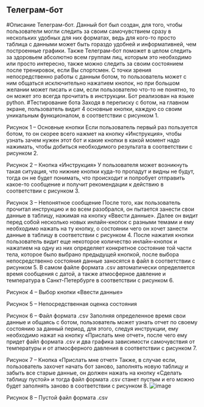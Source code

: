 ## Телеграм-бот
#Описание
Телеграм-бот. Данный бот был создан, для того, чтобы пользователи могли следить за своим самочувствием сразу в нескольких удобных для них форматах, ведь для кого-то просто таблица с данными может быть гораздо удобней и информативней, чем построенные графики. Также Телеграм-бот поможет в целом следить за здоровьем абсолютно всем группам лиц, которым это необходимо или просто интересно, также можно следить за своим состоянием после тренировок, если Вы спортсмен. С точки зрения непосредственно работы с данным ботом, то пользователь может с ним общаться исключительно нажатием кнопок, но при большом желании может писать и сам, если пользователю что-то не понятно, то он может это всегда прочитать в инструкции. Бот реализован на языке python.
#Тестирование бота
Заходя в переписку с ботом, на главном экране, пользователь видит 4 основные кнопки, каждую со своим уникальным функционалом, в соответствии с рисунком 1.
 
Рисунок 1 – Основные кнопки
Если пользователь первый раз пользуется ботом, то он скорее всего нажмет на кнопку «Инструкция», чтобы узнать зачем нужен этот бот и какие кнопки в какой момент надо нажимать, чтобы добиться необходимого результата в соответствии с рисунком 2.
 
Рисунок 2 – Кнопка «Инструкция»
У пользователя может возникнуть такая ситуация, что нижние кнопки куда-то пропадут и видны не будут, тогда он не будет понимать, что происходит и попробует отправить какое-то сообщение и получит рекомендации к действию в соответствии с рисунком 3.
 
Рисунок 3 – Непонятное сообщение
После того, как пользователь прочитал инструкцию и во всем разобрался, он пытается занести свои данные в таблицу, нажимая на кнопку «Ввести данные». Далее он видит перед собой несколько новых инлайн-кнопок с разными темами и ему необходимо нажать на ту кнопку, о состоянии чего он хочет занести данные в таблицу в соответствии с рисунком 4. После нажатия кнопки пользователь видит еще некоторое количество инлайн-кнопок и нажатием на одну из них определяет конкретное состояние той части тела, которое было выбрано предыдущей кнопкой, после выбора непосредственно состояния данные заносятся в файл в соответствии с рисунком 5. В самом файле формата .csv автоматически определяется время сообщения с датой, а также атмосферное давление и температура в Санкт-Петербурге в соответствии с рисунком 6.
 
Рисунок 4 – Выбор кнопки «Ввести данные»
 
Рисунок 5 – Непосредственная оценка состояния
 
Рисунок 6 – Файл формата .csv
Заполняя определенное время свои данные и общаясь с ботом, пользователь может узнать отчет по своему состоянию за данный период, для этого, следуя инструкции, ему необходимо нажат на кнопку «Прислать мне отчет», после чего ему придет файл формата .csv и два графика зависимости самочувствия от температуры и от атмосферного давления в соответствии с рисунком 7.
 
Рисунок 7 – Кнопка «Прислать мне отчет»
Также, в случае если, пользователь захочет начать бот заново, заполнять новую таблицу и забыть все старые данные, он должен нажать на кнопку «Сделать таблицу пустой» и тогда файл формата .csv станет пустым и его можно будет заполнять заново в соответствии с рисунком 8.
![image](https://user-images.githubusercontent.com/75118943/178709485-ef13766b-9451-4a67-b556-cb9fcaeac14f.png)

Рисунок 8 – Пустой файл формата .csv
